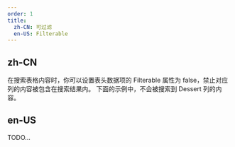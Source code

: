 ```yaml
---
order: 1
title:
  zh-CN: 可过滤
  en-US: Filterable
---
```


## zh-CN

在搜索表格内容时，你可以设置表头数据项的 Filterable 属性为 false，禁止对应列的内容被包含在搜索结果内。 下面的示例中，不会被搜索到 Dessert 列的内容。

## en-US

TODO...

